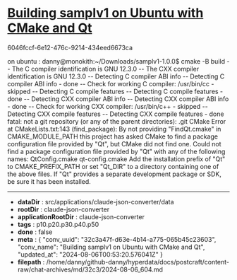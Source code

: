 # [Building samplv1 on Ubuntu with CMake and Qt](https://claude.ai/chat/32c3a47f-d63e-4b14-a775-065b45c23603)

6046fccf-6e12-476c-9214-434eed6673ca

on ubuntu : danny@monokith:~/Downloads/samplv1-1.0.0$ cmake -B build
-- The C compiler identification is GNU 12.3.0
-- The CXX compiler identification is GNU 12.3.0
-- Detecting C compiler ABI info
-- Detecting C compiler ABI info - done
-- Check for working C compiler: /usr/bin/cc - skipped
-- Detecting C compile features
-- Detecting C compile features - done
-- Detecting CXX compiler ABI info
-- Detecting CXX compiler ABI info - done
-- Check for working CXX compiler: /usr/bin/c++ - skipped
-- Detecting CXX compile features
-- Detecting CXX compile features - done
fatal: not a git repository (or any of the parent directories): .git
CMake Error at CMakeLists.txt:143 (find_package):
  By not providing "FindQt.cmake" in CMAKE_MODULE_PATH this project has asked
  CMake to find a package configuration file provided by "Qt", but CMake did
  not find one.
  Could not find a package configuration file provided by "Qt" with any of
  the following names:
    QtConfig.cmake
    qt-config.cmake
  Add the installation prefix of "Qt" to CMAKE_PREFIX_PATH or set "Qt_DIR" to
  a directory containing one of the above files.  If "Qt" provides a separate
  development package or SDK, be sure it has been installed.

---

* **dataDir** : src/applications/claude-json-converter/data
* **rootDir** : claude-json-converter
* **applicationRootDir** : claude-json-converter
* **tags** : p10.p20.p30.p40.p50
* **done** : false
* **meta** : {
  "conv_uuid": "32c3a47f-d63e-4b14-a775-065b45c23603",
  "conv_name": "Building samplv1 on Ubuntu with CMake and Qt",
  "updated_at": "2024-08-06T00:53:20.576041Z"
}
* **filepath** : /home/danny/github-danny/hyperdata/docs/postcraft/content-raw/chat-archives/md/32c3/2024-08-06_604.md